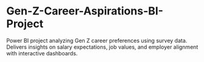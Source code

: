 # Gen-Z-Career-Aspirations-BI-Project
Power BI project analyzing Gen Z career preferences using survey data. Delivers insights on salary expectations, job values, and employer alignment with interactive dashboards.
